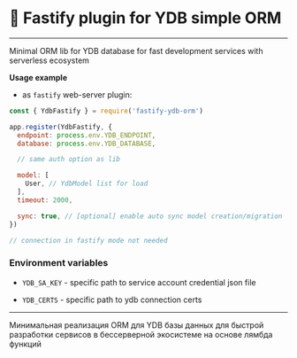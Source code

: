 # 💾 Fastify plugin for YDB simple ORM

---

Minimal ORM lib for YDB database for fast development services with serverless ecosystem

**Usage example**

- as `fastify` web-server plugin:

```javascript
const { YdbFastify } = require('fastify-ydb-orm')

app.register(YdbFastify, {
  endpoint: process.env.YDB_ENDPOINT,
  database: process.env.YDB_DATABASE,

  // same auth option as lib

  model: [
    User, // YdbModel list for load
  ],
  timeout: 2000,

  sync: true, // [optional] enable auto sync model creation/migration
})

// connection in fastify mode not needed
```

### Environment variables

- `YDB_SA_KEY` - specific path to service account credential json file

- `YDB_CERTS` - specific path to ydb connection certs

---

Минимальная реализация ORM для YDB базы данных для быстрой разработки сервисов в бессерверной экосистеме на основе лямбда функций
